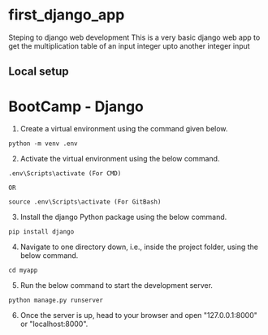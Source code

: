 # first_django_app
 Steping to django web development
This is a very basic django web app to get the multiplication table of an input integer upto another integer input

## Local setup
# BootCamp - Django

1. Create a virtual environment using the command given below.

```
python -m venv .env
```

2. Activate the virtual environment using the below command.

```
.env\Scripts\activate (For CMD)

OR

source .env\Scripts\activate (For GitBash)
```

3. Install the django Python package using the below command.

```
pip install django
```

4. Navigate to one directory down, i.e., inside the project folder, using the below command.

```
cd myapp
```

5. Run the below command to start the development server.

```
python manage.py runserver
```

6. Once the server is up, head to your browser and open "127.0.0.1:8000" or "localhost:8000".